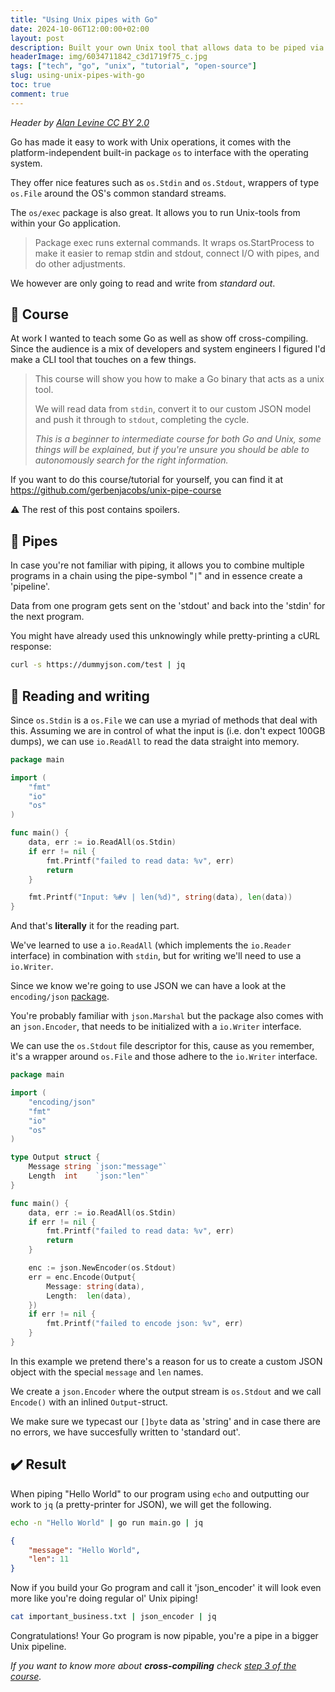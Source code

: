 ```yaml
---
title: "Using Unix pipes with Go"
date: 2024-10-06T12:00:00+02:00
layout: post
description: Built your own Unix tool that allows data to be piped via stdin and stdout
headerImage: img/6034711842_c3d1719f75_c.jpg
tags: ["tech", "go", "unix", "tutorial", "open-source"]
slug: using-unix-pipes-with-go
toc: true
comment: true
---
```

_Header by [Alan Levine CC BY 2.0](https://www.flickr.com/photos/cogdog/6034711842/)_

Go has made it easy to work with Unix operations, it comes with the platform-independent built-in package `os` to interface with the operating system.

They offer nice features such as `os.Stdin` and `os.Stdout`, wrappers of type `os.File` around the OS's common standard streams.

The `os/exec` package is also great. It allows you to run Unix-tools from within your Go application.
> Package exec runs external commands. It wraps os.StartProcess to make it easier to remap stdin and stdout, connect I/O with pipes, and do other adjustments. 

We however are only going to read and write from _standard out_.

## 📒 Course

At work I wanted to teach some Go as well as show off cross-compiling. 
Since the audience is a mix of developers and system engineers I figured I'd make a CLI tool that touches on a few things.

> This course will show you how to make a Go binary that acts as a unix tool.
>
> We will read data from `stdin`, convert it to our custom JSON model and push it through to `stdout`, completing the cycle.
>
> _This is a beginner to intermediate course for both Go and Unix, some things will be explained, but if you're unsure you should be able to autonomously search for the right information._

If you want to do this course/tutorial for yourself, you can find it at https://github.com/gerbenjacobs/unix-pipe-course

⚠️ The rest of this post contains spoilers.

## 🔩 Pipes

In case you're not familiar with piping, it allows you to combine multiple programs in a chain using the pipe-symbol "`|`" and in essence create a 'pipeline'.

Data from one program gets sent on the 'stdout' and back into the 'stdin' for the next program.

You might have already used this unknowingly while pretty-printing a cURL response:

```sh 
curl -s https://dummyjson.com/test | jq
```

## 📝 Reading and writing

Since `os.Stdin` is a `os.File` we can use a myriad of methods that deal with this. 
Assuming we are in control of what the input is (i.e. don't expect 100GB dumps), we can use `io.ReadAll` to read the data straight into memory.

```go
package main

import (
	"fmt"
	"io"
	"os"
)

func main() {
	data, err := io.ReadAll(os.Stdin)
	if err != nil {
		fmt.Printf("failed to read data: %v", err)
		return
	}

	fmt.Printf("Input: %#v | len(%d)", string(data), len(data))
}
```

And that's __literally__ it for the reading part.

We've learned to use a `io.ReadAll` (which implements the `io.Reader` interface) in combination with `stdin`, 
but for writing we'll need to use a `io.Writer`.

Since we know we're going to use JSON we can have a look at the `encoding/json` [package](https://pkg.go.dev/encoding/json).

You're probably familiar with `json.Marshal` but the package also comes with an `json.Encoder`, 
that needs to be initialized with a `io.Writer` interface.

We can use the `os.Stdout` file descriptor for this, cause as you remember, it's a wrapper around `os.File`
and those adhere to the `io.Writer` interface.


```go
package main

import (
	"encoding/json"
	"fmt"
	"io"
	"os"
)

type Output struct {
	Message string `json:"message"`
	Length  int    `json:"len"`
}

func main() {
	data, err := io.ReadAll(os.Stdin)
	if err != nil {
		fmt.Printf("failed to read data: %v", err)
		return
	}

	enc := json.NewEncoder(os.Stdout)
	err = enc.Encode(Output{
		Message: string(data),
		Length:  len(data),
	})
	if err != nil {
		fmt.Printf("failed to encode json: %v", err)
	}
}
```

In this example we pretend there's a reason for us to create a custom JSON object with the special `message` and `len` names.

We create a `json.Encoder` where the output stream is `os.Stdout` and we call `Encode()` with an inlined `Output`-struct.

We make sure we typecast our `[]byte` data as 'string' and in case there are no errors, we have succesfully written to 'standard out'.

## ✔️ Result

When piping "Hello World" to our program using `echo` and outputting our work to `jq` (a pretty-printer for JSON), we will get the following.

```sh
echo -n "Hello World" | go run main.go | jq
```

```json
{
    "message": "Hello World",
    "len": 11
}
```

Now if you build your Go program and call it 'json_encoder' it will look even more like you're doing regular ol' Unix piping!

```sh
cat important_business.txt | json_encoder | jq
```

Congratulations! Your Go program is now pipable, you're a pipe in a bigger Unix pipeline.

_If you want to know more about __cross-compiling__ check [step 3 of the course](https://github.com/gerbenjacobs/unix-piping-course/tree/main/step3)._
